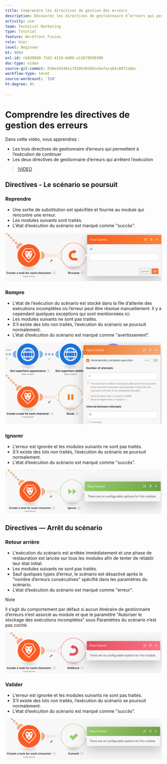 ```yaml
---
title: Comprendre les directives de gestion des erreurs
description: Découvrez les directives de gestionnaire d’erreurs qui permettent à l’exécution de continuer et celles qui arrêtent l’exécution, dans [!DNL Adobe Workfront Fusion].
activity: use
team: Technical Marketing
type: Tutorial
feature: Workfront Fusion
role: User
level: Beginner
kt: 9064
exl-id: cb8d0880-73d2-4118-b800-a126f8509309
doc-type: video
source-git-commit: 650e4d346e1792863930dcebafacab4c88f2a8bc
workflow-type: tm+mt
source-wordcount: '318'
ht-degree: 0%

---
```


# Comprendre les directives de gestion des erreurs

Dans cette vidéo, vous apprendrez :

* Les trois directives de gestionnaire d’erreurs qui permettent à l’exécution de continuer
* Les deux directives de gestionnaire d’erreurs qui arrêtent l’exécution

>[!VIDEO](https://video.tv.adobe.com/v/335305/?quality=12&learn=on)

## Directives - Le scénario se poursuit

### Reprendre

* Une sortie de substitution est spécifiée et fournie au module qui rencontre une erreur.
* Les modules suivants sont traités.
* L’état d’exécution du scénario est marqué comme &quot;succès&quot;.

![Image d’une directive Reprendre](assets/troubleshooting-and-error-handling-2.png)

### Rompre

* L’état de l’exécution du scénario est stocké dans la file d’attente des exécutions incomplètes où l’erreur peut être résolue manuellement. Il y a cependant quelques exceptions qui sont mentionnées ici.
* Les modules suivants ne sont pas traités.
* S’il existe des lots non traités, l’exécution du scénario se poursuit normalement.
* L’état d’exécution du scénario est marqué comme &quot;avertissement&quot;.

![Image d’une directive Break](assets/troubleshooting-and-error-handling-3.png)

### Ignorer

* L’erreur est ignorée et les modules suivants ne sont pas traités.
* S’il existe des lots non traités, l’exécution du scénario se poursuit normalement.
* L’état d’exécution du scénario est marqué comme &quot;succès&quot;.

![Image d’une directive Ignorer](assets/troubleshooting-and-error-handling-4.png)

## Directives — Arrêt du scénario

### Retour arrière

* L’exécution du scénario est arrêtée immédiatement et une phase de restauration est lancée sur tous les modules afin de tenter de rétablir leur état initial.
* Les modules suivants ne sont pas traités.
* Sauf quelques types d’erreur, le scénario est désactivé après le &quot;nombre d’erreurs consécutives&quot; spécifié dans les paramètres du scénario.
* L’état d’exécution du scénario est marqué comme &quot;erreur&quot;.

>[!NOTE]
>
>Il s’agit du comportement par défaut si aucun itinéraire de gestionnaire d’erreurs n’est associé au module et que le paramètre &quot;Autoriser le stockage des exécutions incomplètes&quot; sous Paramètres du scénario n’est pas coché.

![Image d’une directive de restauration](assets/troubleshooting-and-error-handling-5.png)

### Valider

* L’erreur est ignorée et les modules suivants ne sont pas traités.
* S’il existe des lots non traités, l’exécution du scénario se poursuit normalement.
* L’état d’exécution du scénario est marqué comme &quot;succès&quot;.

![Image d’une directive de validation](assets/troubleshooting-and-error-handling-6.png)
